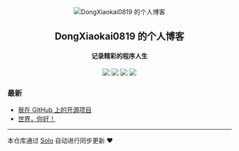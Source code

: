 <p align="center"><img alt="DongXiaokai0819 的个人博客" src="https://static.b3log.org/images/brand/solo-32.png"></p><h2 align="center">
DongXiaokai0819 的个人博客
</h2>

<h4 align="center">记录精彩的程序人生</h4>
<p align="center"><a title="DongXiaokai0819 的个人博客" target="_blank" href="https://github.com/DongXiaokai0819/solo-blog"><img src="https://img.shields.io/github/last-commit/DongXiaokai0819/solo-blog.svg?style=flat-square&color=FF9900"></a>
<a title="GitHub repo size in bytes" target="_blank" href="https://github.com/DongXiaokai0819/solo-blog"><img src="https://img.shields.io/github/repo-size/DongXiaokai0819/solo-blog.svg?style=flat-square"></a>
<a title="Solo Version" target="_blank" href="https://github.com/b3log/solo/releases"><img src="https://img.shields.io/badge/solo-3.6.4-f1e05a.svg?style=flat-square&color=blueviolet"></a>
<a title="Hits" target="_blank" href="https://github.com/b3log/hits"><img src="https://hits.b3log.org/DongXiaokai0819/solo-blog.svg"></a></p>

### 最新

* [我在 GitHub 上的开源项目](http://www.shangxiaoying.cn/my-github-repos)
* [世界，你好！](http://www.shangxiaoying.cn/hello-solo)



---

本仓库通过 [Solo](https://github.com/b3log/solo) 自动进行同步更新 ❤️ 